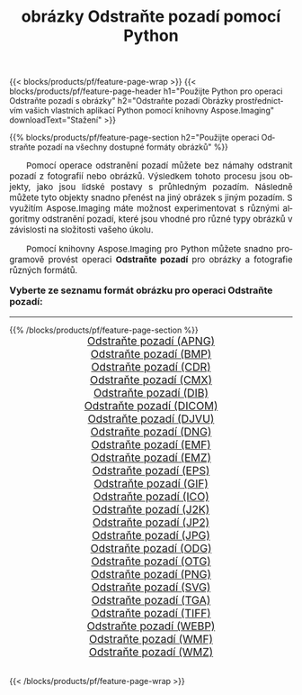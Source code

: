 ﻿---
title: obrázky Odstraňte pozadí pomocí Python 
weight: 3920
url: /cs/python-net/remove-background/ 
lang: cs
langdirlevel: 2
locales: zh-hans,ja,it,ru,de,es,fr,nl,id,lt,pl,pt,vi,tr,ko,zh-hant,ar,hi,th,sv,cs,uk,he
description: Použití knihovny Aspose.Imaging na obrázky a fotografie Odstraňte pozadí pomocí vašich vlastních aplikací Python a serverových API.
---

{{< blocks/products/pf/feature-page-wrap >}}
{{< blocks/products/pf/feature-page-header h1="Použijte Python pro operaci Odstraňte pozadí s obrázky" h2="Odstraňte pozadí Obrázky prostřednictvím vašich vlastních aplikací Python pomocí knihovny Aspose.Imaging" downloadText="Stažení" >}}


{{% blocks/products/pf/feature-page-section  h2="Použijte operaci Odstraňte pozadí na všechny dostupné formáty obrázků" %}}
<p align="justify" style="text-indent:2em;font-size:15px;">
Pomocí operace odstranění pozadí můžete bez námahy odstranit pozadí z fotografií nebo obrázků. Výsledkem tohoto procesu jsou objekty, jako jsou lidské postavy s průhledným pozadím. Následně můžete tyto objekty snadno přenést na jiný obrázek s jiným pozadím. S využitím Aspose.Imaging máte možnost experimentovat s různými algoritmy odstranění pozadí, které jsou vhodné pro různé typy obrázků v závislosti na složitosti vašeho úkolu.
</p>
<p align="justify" style="text-indent:2em;font-size:15px;">
Pomocí knihovny Aspose.Imaging pro Python můžete snadno programově provést operaci <b>Odstraňte pozadí</b> pro obrázky a fotografie různých formátů.
</p>
<h3 style="margin-top:16px;">
Vyberte ze seznamu formát obrázku pro operaci Odstraňte pozadí:
</h3>
<hr/>
{{% /blocks/products/pf/feature-page-section %}}
<div class="container-fluid productfamilypage bg-gray">
    <div class="convertypes bg-gray agp-content section">
        <div class="container">
		<div class="row other-converters" style="gap: 10px;font-size: 19px;text-align:center;">
		    <div class='col-md-3 other-converter remove-lp remove-rp'><a href="/imaging/cs/python-net/remove-background/apng/" style="padding:15px;">Odstraňte pozadí (APNG)</a></div><div class='col-md-3 other-converter remove-lp remove-rp'><a href="/imaging/cs/python-net/remove-background/bmp/" style="padding:15px;">Odstraňte pozadí (BMP)</a></div><div class='col-md-3 other-converter remove-lp remove-rp'><a href="/imaging/cs/python-net/remove-background/cdr/" style="padding:15px;">Odstraňte pozadí (CDR)</a></div><div class='col-md-3 other-converter remove-lp remove-rp'><a href="/imaging/cs/python-net/remove-background/cmx/" style="padding:15px;">Odstraňte pozadí (CMX)</a></div><div class='col-md-3 other-converter remove-lp remove-rp'><a href="/imaging/cs/python-net/remove-background/dib/" style="padding:15px;">Odstraňte pozadí (DIB)</a></div><div class='col-md-3 other-converter remove-lp remove-rp'><a href="/imaging/cs/python-net/remove-background/dicom/" style="padding:15px;">Odstraňte pozadí (DICOM)</a></div><div class='col-md-3 other-converter remove-lp remove-rp'><a href="/imaging/cs/python-net/remove-background/djvu/" style="padding:15px;">Odstraňte pozadí (DJVU)</a></div><div class='col-md-3 other-converter remove-lp remove-rp'><a href="/imaging/cs/python-net/remove-background/dng/" style="padding:15px;">Odstraňte pozadí (DNG)</a></div><div class='col-md-3 other-converter remove-lp remove-rp'><a href="/imaging/cs/python-net/remove-background/emf/" style="padding:15px;">Odstraňte pozadí (EMF)</a></div><div class='col-md-3 other-converter remove-lp remove-rp'><a href="/imaging/cs/python-net/remove-background/emz/" style="padding:15px;">Odstraňte pozadí (EMZ)</a></div><div class='col-md-3 other-converter remove-lp remove-rp'><a href="/imaging/cs/python-net/remove-background/eps/" style="padding:15px;">Odstraňte pozadí (EPS)</a></div><div class='col-md-3 other-converter remove-lp remove-rp'><a href="/imaging/cs/python-net/remove-background/gif/" style="padding:15px;">Odstraňte pozadí (GIF)</a></div><div class='col-md-3 other-converter remove-lp remove-rp'><a href="/imaging/cs/python-net/remove-background/ico/" style="padding:15px;">Odstraňte pozadí (ICO)</a></div><div class='col-md-3 other-converter remove-lp remove-rp'><a href="/imaging/cs/python-net/remove-background/j2k/" style="padding:15px;">Odstraňte pozadí (J2K)</a></div><div class='col-md-3 other-converter remove-lp remove-rp'><a href="/imaging/cs/python-net/remove-background/jp2/" style="padding:15px;">Odstraňte pozadí (JP2)</a></div><div class='col-md-3 other-converter remove-lp remove-rp'><a href="/imaging/cs/python-net/remove-background/jpg/" style="padding:15px;">Odstraňte pozadí (JPG)</a></div><div class='col-md-3 other-converter remove-lp remove-rp'><a href="/imaging/cs/python-net/remove-background/odg/" style="padding:15px;">Odstraňte pozadí (ODG)</a></div><div class='col-md-3 other-converter remove-lp remove-rp'><a href="/imaging/cs/python-net/remove-background/otg/" style="padding:15px;">Odstraňte pozadí (OTG)</a></div><div class='col-md-3 other-converter remove-lp remove-rp'><a href="/imaging/cs/python-net/remove-background/png/" style="padding:15px;">Odstraňte pozadí (PNG)</a></div><div class='col-md-3 other-converter remove-lp remove-rp'><a href="/imaging/cs/python-net/remove-background/svg/" style="padding:15px;">Odstraňte pozadí (SVG)</a></div><div class='col-md-3 other-converter remove-lp remove-rp'><a href="/imaging/cs/python-net/remove-background/tga/" style="padding:15px;">Odstraňte pozadí (TGA)</a></div><div class='col-md-3 other-converter remove-lp remove-rp'><a href="/imaging/cs/python-net/remove-background/tiff/" style="padding:15px;">Odstraňte pozadí (TIFF)</a></div><div class='col-md-3 other-converter remove-lp remove-rp'><a href="/imaging/cs/python-net/remove-background/webp/" style="padding:15px;">Odstraňte pozadí (WEBP)</a></div><div class='col-md-3 other-converter remove-lp remove-rp'><a href="/imaging/cs/python-net/remove-background/wmf/" style="padding:15px;">Odstraňte pozadí (WMF)</a></div><div class='col-md-3 other-converter remove-lp remove-rp'><a href="/imaging/cs/python-net/remove-background/wmz/" style="padding:15px;">Odstraňte pozadí (WMZ)</a></div>
                </div>
        </div>
    </div>
</div>
<br/>

{{< /blocks/products/pf/feature-page-wrap >}}
